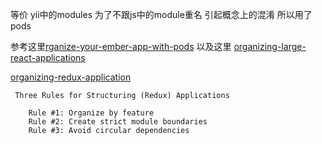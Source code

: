 等价 yii中的modules  为了不跟js中的module重名 引起概念上的混淆 所以用了pods

参考这里[rganize-your-ember-app-with-pods](http://cball.me/organize-your-ember-app-with-pods/)
以及这里 [organizing-large-react-applications](http://engineering.kapost.com/2016/01/organizing-large-react-applications/#comment-2669)

[organizing-redux-application](https://jaysoo.ca/2016/02/28/organizing-redux-application/)
>
     Three Rules for Structuring (Redux) Applications
    
        Rule #1: Organize by feature
        Rule #2: Create strict module boundaries
        Rule #3: Avoid circular dependencies
